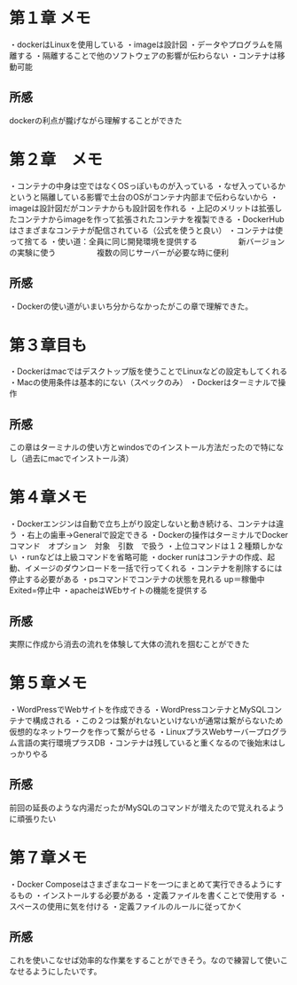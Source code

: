 # 第１章 メモ
・dockerはLinuxを使用している
・imageは設計図
・データやプログラムを隔離する
・隔離することで他のソフトウェアの影響が伝わらない
・コンテナは移動可能

## 所感
dockerの利点が朧げながら理解することができた


# 第２章　メモ
・コンテナの中身は空ではなくOSっぽいものが入っている
・なぜ入っているかというと隔離している影響で土台のOSがコンテナ内部まで伝わらないから
・imageは設計図だがコンテナからも設計図を作れる
・上記のメリットは拡張したコンテナからimageを作って拡張されたコンテナを複製できる
・DockerHubはさまざまなコンテナが配信されている（公式を使うと良い）
・コンテナは使って捨てる
・使い道：全員に同じ開発環境を提供する
　　　　　新バージョンの実験に使う
　　　　　複数の同じサーバーが必要な時に便利

## 所感
・Dockerの使い道がいまいち分からなかったがこの章で理解できた。


# 第３章目も
・Dockerはmacではデスクトップ版を使うことでLinuxなどの設定もしてくれる
・Macの使用条件は基本的にない（スペックのみ）
・Dockerはターミナルで操作

## 所感
この章はターミナルの使い方とwindosでのインストール方法だったので特になし（過去にmacでインストール済）

# 第４章メモ
・Dockerエンジンは自動で立ち上がり設定しないと動き続ける、コンテナは違う
・右上の歯車→Generalで設定できる
・Dockerの操作はターミナルでDocker コマンド　オプション　対象　引数　で扱う
・上位コマンドは１２種類しかない
・runなどは上級コマンドを省略可能
・docker runはコンテナの作成、起動、イメージのダウンロードを一括で行ってくれる
・コンテナを削除するには停止する必要がある
・psコマンドでコンテナの状態を見れる up＝稼働中　Exited=停止中
・apacheはWEbサイトの機能を提供する

## 所感
実際に作成から消去の流れを体験して大体の流れを掴むことができた


# 第５章メモ
・WordPressでWebサイトを作成できる
・WordPressコンテナとMySQLコンテナで構成される
・この２つは繋がれないといけないが通常は繋がらないため仮想的なネットワークを作って繋がらせる
・LinuxプラスWebサーバープログラム言語の実行環境プラスDB
・コンテナは残していると重くなるので後始末はしっかりやる

## 所感
前回の延長のような内湯だったがMySQLのコマンドが増えたので覚えれるように頑張りたい

# 第７章メモ
・Docker Composeはさまざまなコードを一つにまとめて実行できるようにするもの
・インストールする必要がある
・定義ファイルを書くことで使用する
・スペースの使用に気を付ける
・定義ファイルのルールに従ってかく


## 所感
これを使いこなせば効率的な作業をすることができそう。なので練習して使いこなせるようにしたいです。


